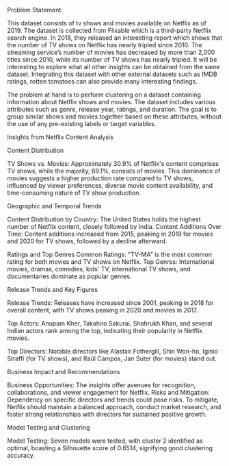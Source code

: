 Problem Statement:    

  
This dataset consists of tv shows and movies available on Netflix as of 2019. The dataset is collected from Flixable which is a third-party Netflix search engine.
In 2018, they released an interesting report which shows that the number of TV shows on Netflix has nearly tripled since 2010.
The streaming service’s number of movies has decreased by more than 2,000 titles since 2010, while its number of TV shows has nearly tripled. It will be interesting to explore what all other insights can be obtained from the same dataset.
Integrating this dataset with other external datasets such as IMDB ratings, rotten tomatoes can also provide many interesting findings.

The problem at hand is to perform clustering on a dataset containing information about Netflix shows and movies. The dataset includes various attributes such as genre, release year, ratings, and duration.
The goal is to group similar shows and movies together based on these attributes, without the use of any pre-existing labels or target variables.

Insights from Netflix Content Analysis  

Content Distribution 

TV Shows vs. Movies: Approximately 30.9% of Netflix's content comprises TV shows, while the majority, 69.1%, consists of movies. This dominance of movies suggests a higher production rate compared to TV shows, influenced by viewer preferences, diverse movie content availability, and time-consuming nature of TV show production. 

Geographic and Temporal Trends  

Content Distribution by Country: The United States holds the highest number of Netflix content, closely followed by India.
Content Additions Over Time: Content additions increased from 2015, peaking in 2019 for movies and 2020 for TV shows, followed by a decline afterward. 

Ratings and Top Genres
Common Ratings: "TV-MA" is the most common rating for both movies and TV shows on Netflix.
Top Genres: International movies, dramas, comedies, kids' TV, international TV shows, and documentaries dominate as popular genres. 

Release Trends and Key Figures  

Release Trends: Releases have increased since 2001, peaking in 2018 for overall content, with TV shows peaking in 2020 and movies in 2017.  

Top Actors: Anupam Kher, Takahiro Sakurai, Shahrukh Khan, and several Indian actors rank among the top, indicating their popularity in Netflix movies. 

Top Directors: Notable directors like Alastair Fothergill, Shin Won-ho, Iginio Straffi (for TV shows), and Raúl Campos, Jan Suter (for movies) stand out. 

Business Impact and Recommendations 

Business Opportunities: The insights offer avenues for recognition, collaborations, and viewer engagement for Netflix.
Risks and Mitigation: Dependency on specific directors and trends could pose risks. To mitigate, Netflix should maintain a balanced approach, conduct market research, and foster strong relationships with directors for sustained positive growth.  

Model Testing and Clustering 

Model Testing: Seven models were tested, with cluster 2 identified as optimal, boasting a Silhouette score of 0.6514, signifying good clustering accuracy.

